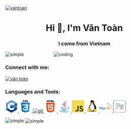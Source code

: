<!-- vantoan -->
<a href="#" target="_blank">
  <img src="[svg/trungquandev.svg](https://www.google.com.vn/search?q=it+information+technology&sca_esv=d19b47973d8008ce&udm=2&sxsrf=ADLYWIIwfHwmopHHlT_JXF0uuuZ4FIMBFA%3A1729688462032&ei=jvMYZ4LOAcSM2roPvKmLyQc&oq=IT+&gs_lp=EgNpbWciA0lUICoCCAAyBBAjGCcyDRAAGIAEGLEDGEMYigUyChAAGIAEGEMYigUyChAAGIAEGEMYigUyChAAGIAEGEMYigUyChAAGIAEGEMYigUyBRAAGIAEMgoQABiABBhDGIoFMgoQABiABBhDGIoFMgoQABiABBhDGIoFSIYTUKsIWKsIcAF4AJABAJgBVqABVqoBATG4AQHIAQD4AQGYAgKgAl7CAggQABiABBixA5gDAIgGAZIHATKgB58G&sclient=img#vhid=-nE7x6gQrvbGUM&vssid=mosaic)" width="1200" alt="vantoan" />
</a>

<h1 align="center">Hi 👋, I'm Văn Toàn</h1>
<h3 align="center">I come from Vietnam</h3>
<img align="right" alt="coding" width="350" src="https://media.tenor.com/ogsH7Ailje8AAAAM/cat-funny-cat.gif](https://media.tenor.com/ogsH7Ailje8AAAAM/cat-funny-cat.gif">

<p align="left"> <img src="https://komarev.com/ghpvc/?username=simple&label=Profile%20views&color=0e75b6&style=flat" alt="simple" /> </p>

<h3 align="left">Connect with me:</h3>
<p align="left">
<a href="https://www.facebook.com/profile.php?id=100011693294178" target="blank"><img align="center" src="https://raw.githubusercontent.com/rahuldkjain/github-profile-readme-generator/master/src/images/icons/Social/facebook.svg" alt="văn toàn" height="30" width="40" /></a>
</p>

<h3 align="left">Languages and Tools:</h3>
<p align="left"> <a href="https://www.w3schools.com/cpp/" target="_blank" rel="noreferrer"> <img src="https://raw.githubusercontent.com/devicons/devicon/master/icons/cplusplus/cplusplus-original.svg" alt="cplusplus" width="40" height="40"/> </a> <a href="https://www.w3schools.com/css/" target="_blank" rel="noreferrer"> <img src="https://raw.githubusercontent.com/devicons/devicon/master/icons/css3/css3-original-wordmark.svg" alt="css3" width="40" height="40"/> </a> <a href="https://git-scm.com/" target="_blank" rel="noreferrer"> <img src="https://www.vectorlogo.zone/logos/git-scm/git-scm-icon.svg" alt="git" width="40" height="40"/> </a> <a href="https://www.w3.org/html/" target="_blank" rel="noreferrer"> <img src="https://raw.githubusercontent.com/devicons/devicon/master/icons/html5/html5-original-wordmark.svg" alt="html5" width="40" height="40"/> </a> <a href="https://www.java.com" target="_blank" rel="noreferrer"> <img src="https://raw.githubusercontent.com/devicons/devicon/master/icons/java/java-original.svg" alt="java" width="40" height="40"/> </a> <a href="https://developer.mozilla.org/en-US/docs/Web/JavaScript" target="_blank" rel="noreferrer"> <img src="https://raw.githubusercontent.com/devicons/devicon/master/icons/javascript/javascript-original.svg" alt="javascript" width="40" height="40"/> </a> <a href="https://www.linux.org/" target="_blank" rel="noreferrer"> <img src="https://raw.githubusercontent.com/devicons/devicon/master/icons/linux/linux-original.svg" alt="linux" width="40" height="40"/> </a> <a href="https://www.mysql.com/" target="_blank" rel="noreferrer"> <img src="https://raw.githubusercontent.com/devicons/devicon/master/icons/mysql/mysql-original-wordmark.svg" alt="mysql" width="40" height="40"/> </a> <a href="https://www.photoshop.com/en" target="_blank" rel="noreferrer"> <img src="https://raw.githubusercontent.com/devicons/devicon/master/icons/photoshop/photoshop-line.svg" alt="photoshop" width="40" height="40"/> </a> </p>

<p><img align="left" src="https://github-readme-stats.vercel.app/api/top-langs?username=simple&show_icons=true&locale=en&layout=compact" alt="simple" /></p>

<p>&nbsp;<img align="center" src="https://github-readme-stats.vercel.app/api?username=simple&show_icons=true&locale=en" alt="simple" /></p>
